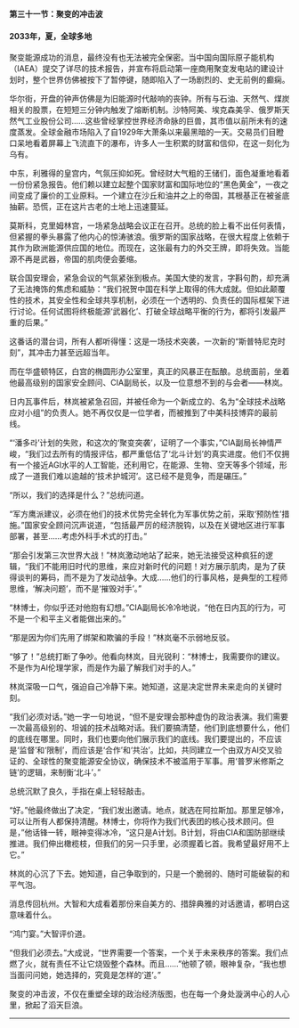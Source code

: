**第三十一节：聚变的冲击波**

#### **2033年，夏，全球多地**

聚变能源成功的消息，最终没有也无法被完全保密。当中国向国际原子能机构（IAEA）提交了详尽的技术报告，并宣布将启动第一座商用聚变发电站的建设计划时，整个世界仿佛被按下了暂停键，随即陷入了一场剧烈的、史无前例的癫痫。

华尔街，开盘的钟声仿佛是为旧能源时代敲响的丧钟。所有与石油、天然气、煤炭相关的股票，在短短三分钟内触发了熔断机制。沙特阿美、埃克森美孚、俄罗斯天然气工业股份公司……这些曾经掌控世界经济命脉的巨兽，其市值以前所未有的速度蒸发。全球金融市场陷入了自1929年大萧条以来最黑暗的一天。交易员们目瞪口呆地看着屏幕上飞流直下的瀑布，许多人一生积累的财富和信仰，在这一刻化为乌有。

中东，利雅得的皇宫内，气氛压抑如死。曾经财大气粗的王储们，面色凝重地看着一份份紧急报告。他们赖以建立起整个国家财富和国际地位的“黑色黄金”，一夜之间变成了廉价的工业原料。一个建立在沙丘和油井之上的帝国，其根基正在被釜底抽薪。恐慌，正在这片古老的土地上迅速蔓延。

莫斯科，克里姆林宫，一场紧急战略会议正在召开。总统的脸上看不出任何表情，但紧握的拳头暴露了他内心的惊涛骇浪。俄罗斯的国家战略，在很大程度上依赖于其作为欧洲能源供应国的地位。而现在，这张最有力的外交王牌，即将失效。当能源不再是武器，帝国的肌肉便会萎缩。

联合国安理会，紧急会议的气氛紧张到极点。美国大使的发言，字斟句酌，却充满了无法掩饰的焦虑和威胁：“我们祝贺中国在科学上取得的伟大成就。但如此颠覆性的技术，其安全性和全球共享机制，必须在一个透明的、负责任的国际框架下进行讨论。任何试图将终极能源‘武器化’、打破全球战略平衡的行为，都将引发最严重的后果。”

这番话的潜台词，所有人都听得懂：这是一场技术突袭，一次新的“斯普特尼克时刻”，其冲击力甚至远超当年。

而在华盛顿特区，白宫的椭圆形办公室里，真正的风暴正在酝酿。总统面前，坐着他最高级别的国家安全顾问、CIA副局长，以及一位意想不到的与会者——林岚。

日内瓦事件后，林岚被紧急召回，并被任命为一个新成立的、名为“全球技术战略应对小组”的负责人。她不再仅仅是一位学者，而被推到了中美科技博弈的最前线。

“‘潘多라’计划的失败，和这次的‘聚变突袭’，证明了一个事实，”CIA副局长神情严峻，“我们过去所有的情报评估，都严重低估了‘北斗计划’的真实进度。他们不仅拥有一个接近AGI水平的人工智能，还利用它，在能源、生物、空天等多个领域，形成了一道我们难以逾越的‘技术护城河’。这已经不是竞争，而是碾压。”

“所以，我们的选择是什么？”总统问道。

“军方鹰派建议，必须在他们的技术优势完全转化为军事优势之前，采取‘预防性’措施。”国家安全顾问沉声说道，“包括最严厉的经济脱钩，以及在关键地区进行军事部署，甚至……考虑外科手术式的打击。”

“那会引发第三次世界大战！”林岚激动地站了起来，她无法接受这种疯狂的逻辑，“我们不能用旧时代的思维，来应对新时代的问题！对方展示肌肉，是为了获得谈判的筹码，而不是为了发动战争。大成……他们的行事风格，是典型的工程师思维，‘解决问题’，而不是‘摧毁对手’。”

“林博士，你似乎还对他抱有幻想。”CIA副局长冷冷地说，“他在日内瓦的行为，可不是一个和平主义者能做出来的。”

“那是因为你们先用了绑架和欺骗的手段！”林岚毫不示弱地反驳。

“够了！”总统打断了争吵。他看向林岚，目光锐利：“林博士，我需要你的建议。不是作为AI伦理学家，而是作为最了解我们对手的人。”

林岚深吸一口气，强迫自己冷静下来。她知道，这是决定世界未来走向的关键时刻。

“我们必须对话。”她一字一句地说，“但不是安理会那种虚伪的政治表演。我们需要一次最高级别的、坦诚的技术战略对话。我们要搞清楚，他们到底想要什么，他们的底线在哪里。同时，我们也要向他们展示我们的底线。我们要提出的，不应该是‘监督’和‘限制’，而应该是‘合作’和‘共治’。比如，共同建立一个由双方AI交叉验证的、全球性的聚变能源安全协议，确保技术不被滥用于军事。用‘普罗米修斯之链’的逻辑，来制衡‘北斗’。”

总统沉默了良久，手指在桌上轻轻敲击。

“好。”他最终做出了决定，“我们发出邀请。地点，就选在阿拉斯加。那里足够冷，可以让所有人都保持清醒。林博士，你将作为我们代表团的核心技术顾问。但是，”他话锋一转，眼神变得冰冷，“这只是A计划。B计划，将由CIA和国防部继续推进。我们伸出橄榄枝，但我们的另一只手里，必须握着匕首。我希望最好用不上它。”

林岚的心沉了下去。她知道，自己争取到的，只是一个脆弱的、随时可能破裂的和平气泡。

消息传回杭州。大智和大成看着那份来自美方的、措辞典雅的对话邀请，都明白这意味着什么。

“鸿门宴。”大智评价道。

“但我们必须去。”大成说，“世界需要一个答案，一个关于未来秩序的答案。我们点燃了火，就有责任不让它烧毁整个森林。而且……”他顿了顿，眼神复杂，“我也想当面问问她，她选择的，究竟是怎样的‘道’。”

聚变的冲击波，不仅在重塑全球的政治经济版图，也在每一个身处漩涡中心的人心里，掀起了滔天巨浪。

---

###

###
